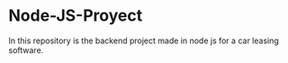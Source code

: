 # Node-JS-Proyect
In this repository is the backend project made in node js for a car leasing software.

